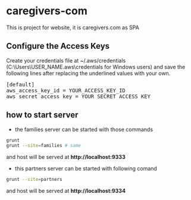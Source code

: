 # caregivers-com
This is project for website, it is caregivers.com as SPA


## Configure the Access Keys
Create your credentials file at ~/.aws/credentials (C:\Users\USER_NAME\.aws\credentials for Windows users) and save the following lines after replacing the underlined values with your own.
<pre>
[default]
aws_access_key_id = YOUR_ACCESS_KEY_ID
aws_secret_access_key = YOUR_SECRET_ACCESS_KEY
</pre>



## how to start server
* the families server can be started with those commands

```bash
grunt 
grunt --site=families # same
```

and host will be served at **http://localhost:9333**

* this partners server can be started with following comand

```bash
grunt --site=partners
```
and host will be served at **http://localhost:9334**




